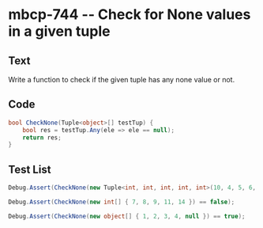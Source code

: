 # mbcp-744 -- Check for None values in a given tuple

## Text

Write a function to check if the given tuple has any none value or not.

## Code

```csharp
bool CheckNone(Tuple<object>[] testTup) {
    bool res = testTup.Any(ele => ele == null);
    return res;
}
```

## Test List

```csharp
Debug.Assert(CheckNone(new Tuple<int, int, int, int, int>(10, 4, 5, 6, null)) == true);
```

```csharp
Debug.Assert(CheckNone(new int[] { 7, 8, 9, 11, 14 }) == false);
```

```csharp
Debug.Assert(CheckNone(new object[] { 1, 2, 3, 4, null }) == true);
```
